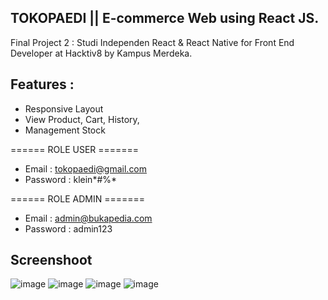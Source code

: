 ## TOKOPAEDI || E-commerce Web using React JS.

Final Project 2 : Studi Independen React & React Native for Front End Developer at Hacktiv8 by Kampus Merdeka.

## Features :

- Responsive Layout
- View Product, Cart, History,  
- Management Stock

====== ROLE USER =======
- Email    : tokopaedi@gmail.com
- Password : klein*#%*

====== ROLE ADMIN =======
- Email    : admin@bukapedia.com
- Password : admin123

## Screenshoot
![image](https://user-images.githubusercontent.com/86040508/170090576-30dfb195-6a58-489b-8e32-1a04ee16b31f.png)
![image](https://user-images.githubusercontent.com/86040508/170090646-db2cb3f3-f8e3-4636-a26e-cbc9c5ab00ca.png)
![image](https://user-images.githubusercontent.com/86040508/170090820-ad7ed585-ebd5-491e-8f9a-240e5aba7962.png)
![image](https://user-images.githubusercontent.com/86040508/170090855-03d59c3f-d1e7-401b-b3dd-16b3e5cf04ad.png)

